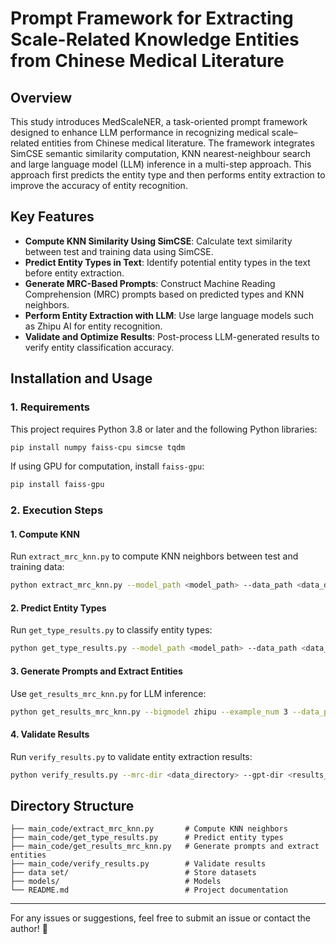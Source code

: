 # Prompt Framework for Extracting Scale-Related Knowledge Entities from Chinese Medical Literature

## Overview
This study introduces MedScaleNER, a task-oriented prompt framework designed to enhance LLM performance in recognizing medical scale–related entities from Chinese medical literature. The framework integrates SimCSE semantic similarity computation, KNN nearest-neighbour search and large language model (LLM) inference in a multi-step approach. This approach first predicts the entity type and then performs entity extraction to improve the accuracy of entity recognition.

## Key Features
- **Compute KNN Similarity Using SimCSE**: Calculate text similarity between test and training data using SimCSE.
- **Predict Entity Types in Text**: Identify potential entity types in the text before entity extraction.
- **Generate MRC-Based Prompts**: Construct Machine Reading Comprehension (MRC) prompts based on predicted types and KNN neighbors.
- **Perform Entity Extraction with LLM**: Use large language models such as Zhipu AI for entity recognition.
- **Validate and Optimize Results**: Post-process LLM-generated results to verify entity classification accuracy.

## Installation and Usage

### 1. Requirements
This project requires Python 3.8 or later and the following Python libraries:
```bash
pip install numpy faiss-cpu simcse tqdm
```
If using GPU for computation, install `faiss-gpu`:
```bash
pip install faiss-gpu
```

### 2. Execution Steps

#### **1. Compute KNN**
Run `extract_mrc_knn.py` to compute KNN neighbors between test and training data:
```bash
python extract_mrc_knn.py --model_path <model_path> --data_path <data_directory> --knn_num 20
```

#### **2. Predict Entity Types**
Run `get_type_results.py` to classify entity types:
```bash
python get_type_results.py --model_path <model_path> --data_path <data_directory>
```

#### **3. Generate Prompts and Extract Entities**
Use `get_results_mrc_knn.py` for LLM inference:
```bash
python get_results_mrc_knn.py --bigmodel zhipu --example_num 3 --data_path <data_directory>
```

#### **4. Validate Results**
Run `verify_results.py` to validate entity extraction results:
```bash
python verify_results.py --mrc-dir <data_directory> --gpt-dir <results_directory>
```

## Directory Structure
```
├── main_code/extract_mrc_knn.py       # Compute KNN neighbors
├── main_code/get_type_results.py      # Predict entity types
├── main_code/get_results_mrc_knn.py   # Generate prompts and extract entities
├── main_code/verify_results.py        # Validate results
├── data set/                          # Store datasets
├── models/                            # Models
└── README.md                          # Project documentation
```

---
For any issues or suggestions, feel free to submit an issue or contact the author! 🚀

